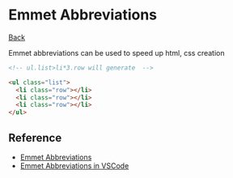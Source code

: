# Emmet Abbreviations

[Back](../../index.md)

Emmet abbreviations can be used to speed up html, css creation

``` html
<!-- ul.list>li*3.row will generate  -->

<ul class="list">
  <li class="row"></li>
  <li class="row"></li>
  <li class="row"></li>
</ul>
```

## Reference

- [Emmet Abbreviations](https://docs.emmet.io/abbreviations/)
- [Emmet Abbreviations in VSCode](https://code.visualstudio.com/docs/editor/emmet)
